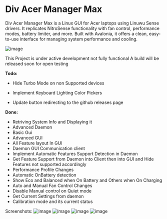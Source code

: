 # Div Acer Manager Max
Div Acer Manager Max is a Linux GUI for Acer laptops using Linuwu Sense drivers. It replicates NitroSense functionality with fan control, performance modes, battery limiter, and more. Built with Avalonia, it offers a clean, easy-to-use interface for managing system performance and cooling.

![image](https://github.com/user-attachments/assets/f8d51bb9-bed9-4a03-9d73-115c8733c507)

This Project is under active development not fully functional
A build will be released soon for open testing

**Todo:**
- Hide Turbo Mode on non Supported devices
- Implement Keyboard Lighting Color Pickers

- Update button redirecting to the github releases page

**Done:**
- Retriving System Info and Displaying it
- Advanced Daemon
- Basic Gui
- Advanced GUI
- All Feature layout In GUI
- Daemon GUI Communication client 
- Implement Automatic Features Support Detection in Daemon
- Get Feature Support from Daemon into Client then into GUI and Hide Features not supported accordingly
- Performance Profile Changes
- Automatic OnBattery detection
- Show Eco and Balanced when On Battery and Others when On Charging
- Auto and Manual Fan Control Changes
- Disable Manual control on Quiet mode
- Get Current Settings from daemon
- Calibration mode and its current status

Screenshots:
![image](https://github.com/user-attachments/assets/40780902-b987-4f36-bfa8-bacf1d1998df)
![image](https://github.com/user-attachments/assets/bce48d68-52f5-48cb-8fd8-6a0ade5d6c43)
![image](https://github.com/user-attachments/assets/32b829ab-59d8-407b-9f6d-d9cf8adaf8f8)
![image](https://github.com/user-attachments/assets/52f603e4-cf4d-49be-b14e-236470274999)

